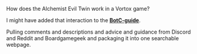 How does the Alchemist Evil Twin work in a Vortox game?

I might have added that interaction to the **[BotC-guide](https://raw.githack.com/cfailde/BotC-guide/f8b6c01a48c86d16b79f9d87bbf7ecdf636f6ecc/BotC%20Guide.html)**.

Pulling comments and descriptions and advice and guidance from Discord and Reddit and Boardgamegeek and packaging it into one searchable webpage.
